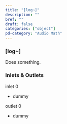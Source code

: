 ```yaml
---
title: "[log~]"
description: ""
bref: ""
draft: false
categories: ["object"]
pd-category: "Audio Math"
---
```


### [log~]

Does something.

### Inlets & Outlets

inlet 0

 - dummy

outlet 0

 - dummy
 
